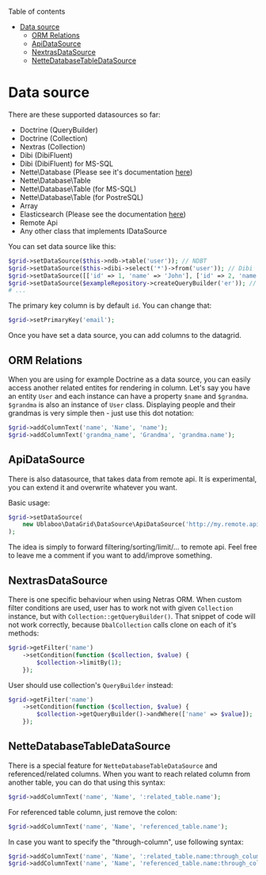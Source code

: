 Table of contents

- [Data source](#data-source)
	- [ORM Relations](#orm-relations)
	- [ApiDataSource](#apidatasource)
	- [NextrasDataSource](#nextrasdatasource)
	- [NetteDatabaseTableDataSource](#nettedatabasetabledatasource)

# Data source

There are these supported datasources so far:

- Doctrine (QueryBuilder)
- Doctrine (Collection)
- Nextras (Collection)
- Dibi (DibiFluent)
- Dibi (DibiFluent) for MS-SQL
- Nette\Database (Please see it's documentation [here](https://github.com/contributte/datagrid-nette-database-data-source))
- Nette\Database\Table
- Nette\Database\Table (for MS-SQL)
- Nette\Database\Table (for PostreSQL)
- Array
- Elasticsearch (Please see the documentation [here](https://github.com/contributte/datagrid-elasticsearch-data-source))
- Remote Api
- Any other class that implements IDataSource

You can set data source like this:

```php
$grid->setDataSource($this->ndb->table('user')); // NDBT
$grid->setDataSource($this->dibi->select('*')->from('user')); // Dibi
$grid->setDataSource([['id' => 1, 'name' => 'John'], ['id' => 2, 'name' => 'Joe']]); // Array
$grid->setDataSource($exampleRepository->createQueryBuilder('er')); // Doctrine query builder
# ...
```

The primary key column is by default `id`. You can change that:

```php
$grid->setPrimaryKey('email');
```

Once you have set a data source, you can add columns to the datagrid.

## ORM Relations

When you are using for example Doctrine as a data source, you can easily access another related entites for rendering in column. Let's say you have an entity `User` and each instance can have a property `$name` and `$grandma`. `$grandma` is also an instance of `User` class. Displaying people and their grandmas is very simple then - just use this dot notation:

```php
$grid->addColumnText('name', 'Name', 'name');
$grid->addColumnText('grandma_name', 'Grandma', 'grandma.name');
```

## ApiDataSource

There is also datasource, that takes data from remote api. It is experimental, you can extend it and overwrite whatever you want.

Basic usage:

```php
$grid->setDataSource(
	new Ublaboo\DataGrid\DataSource\ApiDataSource('http://my.remote.api')
);
```

The idea is simply to forward filtering/sorting/limit/... to remote api. Feel free to leave me a comment if you want to add/improve something.

## NextrasDataSource

There is one specific behaviour when using Netras ORM. When custom filter conditions are used, user has to work not with given `Collection` instance, but with `Collection::getQueryBuilder()`. That snippet of code will not work correctly, because `DbalCollection` calls clone on each of it's methods:

```php
$grid->getFilter('name')
	->setCondition(function ($collection, $value) {
		$collection->limitBy(1);
	});
```

User should use collection's `QueryBuilder` instead:

```php
$grid->getFilter('name')
	->setCondition(function ($collection, $value) {
		$collection->getQueryBuilder()->andWhere(['name' => $value]);
	});
```

## NetteDatabaseTableDataSource

There is a special feature for `NetteDatabaseTableDataSource` and referenced/related columns. When you want to reach related column from another table, you can do that using this syntax:

```php
$grid->addColumnText('name', 'Name', ':related_table.name');
```

For referenced table column, just remove the colon:

```php
$grid->addColumnText('name', 'Name', 'referenced_table.name');
```

In case you want to specify the "through-column", use following syntax:

```php
$grid->addColumnText('name', 'Name', ':related_table.name:through_column_id');
$grid->addColumnText('name', 'Name', 'referenced_table.name:through_column_id');
```
